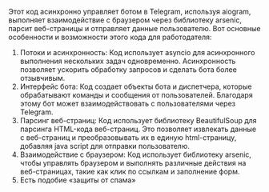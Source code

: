 Этот код асинхронно управляет ботом в Telegram, используя aiogram, выполняет взаимодействие с браузером через библиотеку arsenic, парсит веб-страницы и отправляет данные пользователю. Вот основные особенности и возможности этого кода для работодателя:

1. Потоки и асинхронность: Код использует asyncio для асинхронного выполнения нескольких задач одновременно. Асинхронность позволяет ускорить обработку запросов и сделать бота более отзывчивым.
2. Интерфейс бота: Код создает объекты бота и диспетчера, которые обрабатывают команды и сообщения от пользователей. Благодаря этому бот может взаимодействовать с пользователями через Telegram.
3. Парсинг веб-страниц: Код использует библиотеку BeautifulSoup для парсинга HTML-кода веб-страниц. Это позволяет извлекать данные с веб-страниц и преобразовывать их в единую html-страницу, добавляя java script для отправки пользователю.
4. Взаимодействие с браузером: Код использует библиотеку arsenic, чтобы управлять браузером и выполнять различные действия на веб-страницах, такие как клик по ссылкам и заполнение форм.
6. Есть подобие «защиты от спама»
